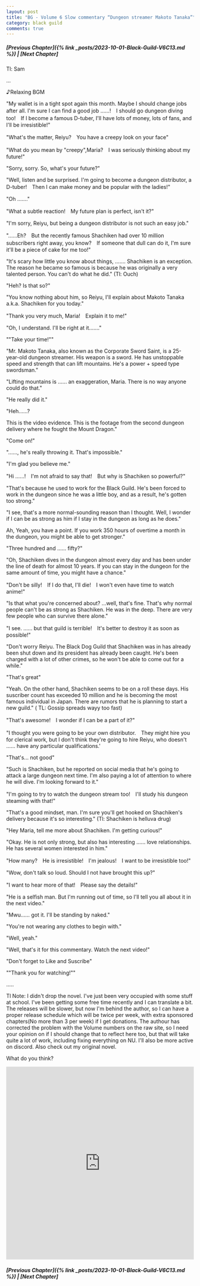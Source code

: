 ```yaml
---
layout: post
title: "BG - Volume 6 Slow commentary “Dungeon streamer Makoto Tanaka”"
category: black guild
comments: true
---
```


##### [Previous Chapter]({% link _posts/2023-10-01-Black-Guild-V6C13.md %}) \| [Next Chapter]



Tl: Sam

…


♪Relaxing BGM

"My wallet is in a tight spot again this month. Maybe I should change jobs after all. I'm sure I can find a good job ......!　I should go dungeon diving too!　If I become a famous D-tuber, I'll have lots of money, lots of fans, and I'll be irresistible!"

"What's the matter, Reiyu?　You have a creepy look on your face"

"What do you mean by "creepy",Maria?　I was seriously thinking about my future!"

"Sorry, sorry. So, what's your future?" <!--more-->

"Well, listen and be surprised. I'm going to become a dungeon distributor, a D-tuber!　Then I can make money and be popular with the ladies!"

"Oh ......."

"What a subtle reaction!　My future plan is perfect, isn't it?"

"I'm sorry, Reiyu, but being a dungeon distributor is not such an easy job."

"......Eh?　But the recently famous Shachiken had over 10 million subscribers right away, you know?　If someone that dull can do it, I'm sure it'll be a piece of cake for me too!"

"It's scary how little you know about things, ....... Shachiken is an exception. The reason he became so famous is because he was originally a very talented person. You can't do what he did." (Tl: Ouch)

"Heh? Is that so?"

"You know nothing about him, so Reiyu, I'll explain about Makoto Tanaka a.k.a. Shachiken for you today."

"Thank you very much, Maria!　Explain it to me!"

"Oh, I understand. I'll be right at it......."

""Take your time!""



"Mr. Makoto Tanaka, also known as the Corporate Sword Saint, is a 25-year-old dungeon streamer. His weapon is a sword. He has unstoppable speed and strength that can lift mountains. He's a power + speed type swordsman." 

"Lifting mountains is ...... an exaggeration, Maria. There is no way anyone could do that."

"He really did it."

"Heh......?

This is the video evidence. This is the footage from the second dungeon delivery where he fought the Mount Dragon."

"Come on!"

"......, he's really throwing it. That's impossible."

"I'm glad you believe me."

"Hi ......!　I'm not afraid to say that!　But why is Shachiken so powerful?"

"That's because he used to work for the Black Guild. He's been forced to work in the dungeon since he was a little boy, and as a result, he's gotten too strong."

"I see, that's a more normal-sounding reason than I thought. Well, I wonder if I can be as strong as him if I stay in the dungeon as long as he does."

Ah, Yeah, you have a point. If you work 350 hours of overtime a month in the dungeon, you might be able to get stronger."

"Three hundred and ...... fifty?"

"Oh, Shachiken dives in the dungeon almost every day and has been under the line of death for almost 10 years. If you can stay in the dungeon for the same amount of time, you might have a chance."

"Don't be silly!　If I do that, I'll die!　I won't even have time to watch anime!"

"Is that what you're concerned about? ...well, that's fine. That's why normal people can't be as strong as Shachiken. He was in the deep. There are very few people who can survive there alone."


"I see. ...... but that guild is terrible!　It's better to destroy it as soon as possible!"

"Don't worry Reiyu. The Black Dog Guild that Shachiken was in has already been shut down and its president has already been caught. He's been charged with a lot of other crimes, so he won't be able to come out for a while."

"That's great"

"Yeah. On the other hand, Shachiken seems to be on a roll these days. His suscriber count has exceeded 10 million and he is becoming the most famous individual in Japan. There are rumors that he is planning to start a new guild." (
TL: Gossip spreads wayy too fast)


"That's awesome!　I wonder if I can be a part of it?"

"I thought you were going to be your own distributor.　They might hire you for clerical work, but I don't think they're going to hire Reiyu, who doesn't ...... have any particular qualifications.'

"That's... not good"

"Such is Shachiken, but he reported on social media that he's going to attack a large dungeon next time. I'm also paying a lot of attention to where he will dive. I'm looking forward to it."

"I'm going to try to watch the dungeon stream too!　I'll study his dungeon steaming with that!"

"That's a good mindset, man. I'm sure you'll get hooked on Shachiken's delivery because it's so interesting." (Tl: Shachiken is helluva drug)

"Hey Maria, tell me more about Shachiken. I'm getting curious!"

"Okay. He is not only strong, but also has interesting ...... love relationships. He has several women interested in him."

"How many?　He is irresistible!　I'm jealous!　I want to be irresistible too!"

"Wow, don't talk so loud. Should I not have brought this up?"

"I want to hear more of that!　Please say the details!"

"He is a selfish man. But I'm running out of time, so I'll tell you all about it in the next video."

"Mwu...... got it. I'll be standing by naked."

"You're not wearing any clothes to begin with."

"Well, yeah." 

"Well, that's it for this commentary. Watch the next video!"

"Don't forget to Like and Suscribe"

""Thank you for watching!""



.....

Tl Note: I didn't drop the novel. I've just been very occupied with some stuff at school. I've been getting some free time recently and I can translate a bit. The releases will be slower, but now I'm behind the author, so I can have a proper release schedule which will be twice per week, with extra sponsored chapters(No more than 3 per week) if I get donations. The authour has corrected the problem with the Volume numbers on the raw site, so I need your opinion on if I should change that to reflect here too, but that will take quite a lot of work, including fixing everything on NU. I'll also be more active on discord. Also check out my original novel.

What do you think?

<div class="strawpoll-embed" id="strawpoll_40Zmq70BwZa" style="height: 516px; max-width: 640px; width: 100%; margin: 0 auto; display: flex; flex-direction: column;"><iframe title="StrawPoll Embed" id="strawpoll_iframe_40Zmq70BwZa" src="https://strawpoll.com/embed/40Zmq70BwZa" style="position: static; visibility: visible; display: block; width: 100%; flex-grow: 1;" frameborder="0" allowfullscreen allowtransparency>Loading...</iframe><script async src="https://cdn.strawpoll.com/dist/widgets.js" charset="utf-8"></script></div>


##### [Previous Chapter]({% link _posts/2023-10-01-Black-Guild-V6C13.md %}) \| [Next Chapter]
